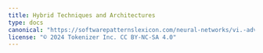 ```yaml
---
title: Hybrid Techniques and Architectures
type: docs
canonical: "https://softwarepatternslexicon.com/neural-networks/vi.-advanced-neural-network-strategies/3.-hybrid-techniques-and-architectures"
license: "© 2024 Tokenizer Inc. CC BY-NC-SA 4.0"
---
```

